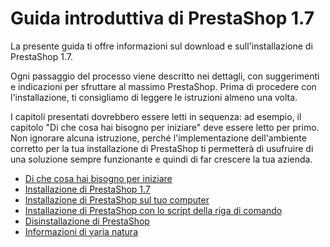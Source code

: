 # Guida introduttiva di PrestaShop 1.7

La presente guida ti offre informazioni sul download e sull'installazione di PrestaShop 1.7.

Ogni passaggio del processo viene descritto nei dettagli, con suggerimenti e indicazioni per sfruttare al massimo PrestaShop. Prima di procedere con l'installazione, ti consigliamo di leggere le istruzioni almeno una volta.

I capitoli presentati dovrebbero essere letti in sequenza: ad esempio, il capitolo "Di che cosa hai bisogno per iniziare" deve essere letto per primo. Non ignorare alcuna istruzione, perché l'implementazione dell'ambiente corretto per la tua installazione di PrestaShop ti permetterà di usufruire di una soluzione sempre funzionante e quindi di far crescere la tua azienda.

* [Di che cosa hai bisogno per iniziare](di-che-cosa-hai-bisogno-per-iniziare.md)
* [Installazione di PrestaShop 1.7](installazione-prestashop.md)
* [Installazione di PrestaShop sul tuo computer](installazione-prestashop-computer.md)
* [Installazione di PrestaShop con lo script della riga di comando](installazione-prestashop-con-lo-script-della-riga-di-comando.md)
* [Disinstallazione di PrestaShop](disinstallazione-prestashop.md)
* [Informazioni di varia natura](informazioni-di-varia-natura.md)

